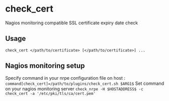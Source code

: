 # check_cert
Nagios monitoring compatible SSL certificate expiry date check
## Usage
`check_cert </path/to/certificate> [</path/to/certificate>] ...`
## Nagios monitoring setup
Specify command in your nrpe configuration file on host :
`command[check_cert]=/path/to/plugins/check_cert.sh $ARG1$`
Set command on your nagios monitoring server
`check_nrpe -H $HOSTADDRESS$ -c check_cert -a '/etc/pki/tls/ca/cert.pem'`
